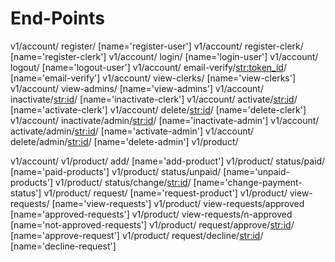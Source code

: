 # End-Points
v1/account/ register/ [name='register-user']
v1/account/ register-clerk/ [name='register-clerk']
v1/account/ login/ [name='login-user']
v1/account/ logout/ [name='logout-user']
v1/account/ email-verify/<str:token_id>/ [name='email-verify']
v1/account/ view-clerks/ [name='view-clerks']
v1/account/ view-admins/ [name='view-admins']
v1/account/ inactivate/<str:id>/ [name='inactivate-clerk']
v1/account/ activate/<str:id>/ [name='activate-clerk']
v1/account/ delete/<str:id>/ [name='delete-clerk']
v1/account/ inactivate/admin/<str:id>/ [name='inactivate-admin']
v1/account/ activate/admin/<str:id>/ [name='activate-admin']
v1/account/ delete/admin/<str:id>/ [name='delete-admin']
v1/product/

v1/account/
v1/product/ add/ [name='add-product']
v1/product/ status/paid/ [name='paid-products']
v1/product/ status/unpaid/ [name='unpaid-products']
v1/product/ status/change/<str:id>/ [name='change-payment-status']
v1/product/ request/ [name='request-product']
v1/product/ view-requests/ [name='view-requests']
v1/product/ view-requests/approved [name='approved-requests']
v1/product/ view-requests/n-approved [name='not-approved-requests']
v1/product/ request/approve/<str:id>/ [name='approve-request']
v1/product/ request/decline/<str:id>/ [name='decline-request']
